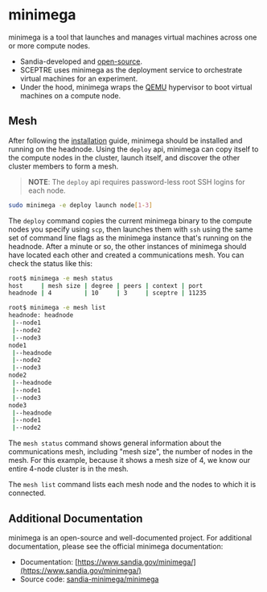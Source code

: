 # minimega

minimega is a tool that launches and manages virtual machines across one or more compute nodes.

- Sandia-developed and [open-source](https://www.sandia.gov/minimega/).
- SCEPTRE uses minimega as the deployment service to orchestrate virtual machines for an experiment.
- Under the hood, minimega wraps the [QEMU](https://www.qemu.org/) hypervisor to boot virtual machines on a compute node.

## Mesh
After following the [installation](quick-start.md#installation) guide, minimega should be installed and running on the headnode. Using the `deploy` api, minimega can copy itself to the compute nodes in the cluster, launch itself, and discover the other cluster members to form a mesh.

> **NOTE**: The `deploy` api requires password-less root SSH logins for each node.

```bash
sudo minimega -e deploy launch node[1-3]
```

The `deploy` command copies the current minimega binary to the compute nodes you specify using `scp`, then launches them with `ssh` using the same set of command line flags as the minimega instance that's running on the headnode. After a minute or so, the other instances of minimega should have located each other and created a communications mesh. You can check the status like this:

```bash
root$ minimega -e mesh status
host     | mesh size | degree | peers | context | port
headnode | 4         | 10     | 3     | sceptre | 11235

root$ minimega -e mesh list
headnode: headnode
 |--node1
 |--node2
 |--node3
node1
 |--headnode
 |--node2
 |--node3
node2
 |--headnode
 |--node1
 |--node3
node3
 |--headnode
 |--node1
 |--node2
```

The `mesh status` command shows general information about the communications mesh, including "mesh size", the number of nodes in the mesh. For this example, because it shows a mesh size of 4, we know our entire 4-node cluster is in the mesh.

The `mesh list` command lists each mesh node and the nodes to which it is connected.

## Additional Documentation
minimega is an open-source and well-documented project. For additional documentation, please see the official minimega documentation:

- Documentation: [https://www.sandia.gov/minimega/](https://www.sandia.gov/minimega/)
- Source code: [sandia-minimega/minimega](https://github.com/sandia-minimega/minimega/)
